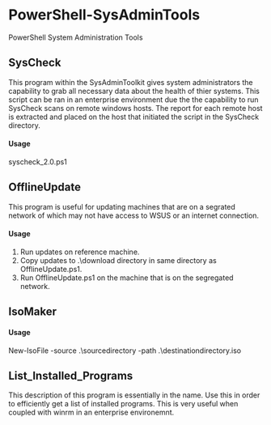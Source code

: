 # PowerShell-SysAdminTools
PowerShell System Administration Tools

## SysCheck
This program within the SysAdminToolkit gives system administrators the capability to grab all necessary data about the health of thier systems. This script can be ran in an enterprise environment due the the capability to run SysCheck scans on remote windows hosts. The report for each remote host is extracted and placed on the host that initiated the script in the SysCheck directory.

#### Usage
syscheck_2.0.ps1


## OfflineUpdate
This program is useful for updating machines that are on a segrated network of which may not have access to WSUS or an internet connection. 

####  Usage
1. Run updates on reference machine.
2. Copy updates to .\download directory in same directory as OfflineUpdate.ps1.
3. Run OfflineUpdate.ps1 on the machine that is on the segregated network.

## IsoMaker


####  Usage
New-IsoFile -source .\sourcedirectory -path .\destinationdirectory.iso

## List_Installed_Programs
This description of this program is essentially in the name. Use this in order to efficiently get a list of installed programs. This is very useful when coupled with winrm in an enterprise environemnt.
